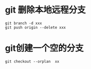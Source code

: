 # git 删除本地远程分支



```shell
git branch -d xxx
git push origin --delete xxx
```



# git创建一个空的分支

```shell
git checkout --orplan  xx
```

